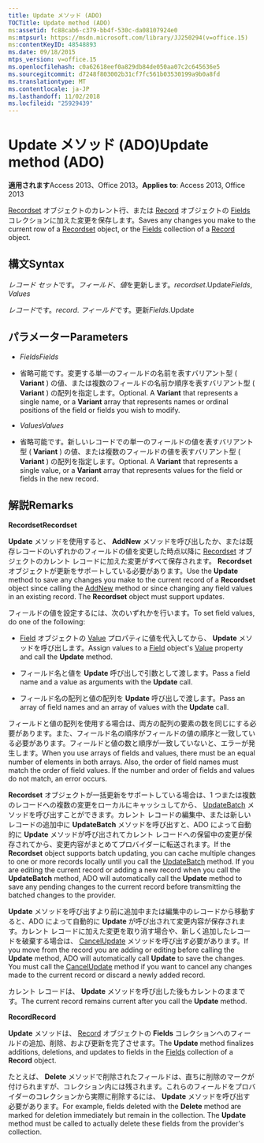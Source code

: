 ```yaml
---
title: Update メソッド (ADO)
TOCTitle: Update method (ADO)
ms:assetid: fc88cab6-c379-bb4f-530c-da08107924e0
ms:mtpsurl: https://msdn.microsoft.com/library/JJ250294(v=office.15)
ms:contentKeyID: 48548893
ms.date: 09/18/2015
mtps_version: v=office.15
ms.openlocfilehash: c0a62618eef0a829db84de050aa07c2c645636e5
ms.sourcegitcommit: d7248f803002b31cf7fc561b03530199a9b0a8fd
ms.translationtype: MT
ms.contentlocale: ja-JP
ms.lasthandoff: 11/02/2018
ms.locfileid: "25929439"
---
```

# <a name="update-method-ado"></a><span data-ttu-id="30396-102">Update メソッド (ADO)</span><span class="sxs-lookup"><span data-stu-id="30396-102">Update method (ADO)</span></span>


<span data-ttu-id="30396-103">**適用されます**Access 2013、Office 2013。</span><span class="sxs-lookup"><span data-stu-id="30396-103">**Applies to**: Access 2013, Office 2013</span></span>

<span data-ttu-id="30396-104">[Recordset](recordset-object-ado.md) オブジェクトのカレント行、または [Record](fields-collection-ado.md) オブジェクトの [Fields](record-object-ado.md) コレクションに加えた変更を保存します。</span><span class="sxs-lookup"><span data-stu-id="30396-104">Saves any changes you make to the current row of a [Recordset](recordset-object-ado.md) object, or the [Fields](fields-collection-ado.md) collection of a [Record](record-object-ado.md) object.</span></span>

## <a name="syntax"></a><span data-ttu-id="30396-105">構文</span><span class="sxs-lookup"><span data-stu-id="30396-105">Syntax</span></span>

<span data-ttu-id="30396-106">*レコード セット*です。*フィールド*、*値*を更新します。</span><span class="sxs-lookup"><span data-stu-id="30396-106">*recordset*.Update*Fields*, *Values*</span></span>

<span data-ttu-id="30396-107">*レコード*です。</span><span class="sxs-lookup"><span data-stu-id="30396-107">*record*.</span></span> <span data-ttu-id="30396-108">*フィールド*です。更新</span><span class="sxs-lookup"><span data-stu-id="30396-108">*Fields*.Update</span></span>

## <a name="parameters"></a><span data-ttu-id="30396-109">パラメーター</span><span class="sxs-lookup"><span data-stu-id="30396-109">Parameters</span></span>

  - <span data-ttu-id="30396-110">*Fields*</span><span class="sxs-lookup"><span data-stu-id="30396-110">*Fields*</span></span>

  - <span data-ttu-id="30396-p102">省略可能です。変更する単一のフィールドの名前を表すバリアント型 ( **Variant** ) の値、または複数のフィールドの名前か順序を表すバリアント型 ( **Variant** ) の配列を指定します。</span><span class="sxs-lookup"><span data-stu-id="30396-p102">Optional. A **Variant** that represents a single name, or a **Variant** array that represents names or ordinal positions of the field or fields you wish to modify.</span></span>

  - <span data-ttu-id="30396-113">*Values*</span><span class="sxs-lookup"><span data-stu-id="30396-113">*Values*</span></span>

  - <span data-ttu-id="30396-p103">省略可能です。新しいレコードでの単一のフィールドの値を表すバリアント型 ( **Variant** ) の値、または複数のフィールドの値を表すバリアント型 ( **Variant** ) の配列を指定します。</span><span class="sxs-lookup"><span data-stu-id="30396-p103">Optional. A **Variant** that represents a single value, or a **Variant** array that represents values for the field or fields in the new record.</span></span>

## <a name="remarks"></a><span data-ttu-id="30396-116">解説</span><span class="sxs-lookup"><span data-stu-id="30396-116">Remarks</span></span>

<span data-ttu-id="30396-117">**Recordset**</span><span class="sxs-lookup"><span data-stu-id="30396-117">**Recordset**</span></span>

<span data-ttu-id="30396-p104">**Update** メソッドを使用すると、 **AddNew** メソッドを呼び出したか、または既存レコードのいずれかのフィールドの値を変更した時点以降に [Recordset](addnew-method-ado.md) オブジェクトのカレント レコードに加えた変更がすべて保存されます。 **Recordset** オブジェクトが更新をサポートしている必要があります。</span><span class="sxs-lookup"><span data-stu-id="30396-p104">Use the **Update** method to save any changes you make to the current record of a **Recordset** object since calling the [AddNew](addnew-method-ado.md) method or since changing any field values in an existing record. The **Recordset** object must support updates.</span></span>

<span data-ttu-id="30396-120">フィールドの値を設定するには、次のいずれかを行います。</span><span class="sxs-lookup"><span data-stu-id="30396-120">To set field values, do one of the following:</span></span>

  - <span data-ttu-id="30396-121">[Field](field-object-ado.md) オブジェクトの [Value](value-property-ado.md) プロパティに値を代入してから、 **Update** メソッドを呼び出します。</span><span class="sxs-lookup"><span data-stu-id="30396-121">Assign values to a [Field](field-object-ado.md) object's [Value](value-property-ado.md) property and call the **Update** method.</span></span>

  - <span data-ttu-id="30396-122">フィールド名と値を **Update** 呼び出しで引数として渡します。</span><span class="sxs-lookup"><span data-stu-id="30396-122">Pass a field name and a value as arguments with the **Update** call.</span></span>

  - <span data-ttu-id="30396-123">フィールド名の配列と値の配列を **Update** 呼び出しで渡します。</span><span class="sxs-lookup"><span data-stu-id="30396-123">Pass an array of field names and an array of values with the **Update** call.</span></span>

<span data-ttu-id="30396-p105">フィールドと値の配列を使用する場合は、両方の配列の要素の数を同じにする必要があります。また、フィールド名の順序がフィールドの値の順序と一致している必要があります。フィールドと値の数と順序が一致していないと、エラーが発生します。</span><span class="sxs-lookup"><span data-stu-id="30396-p105">When you use arrays of fields and values, there must be an equal number of elements in both arrays. Also, the order of field names must match the order of field values. If the number and order of fields and values do not match, an error occurs.</span></span>

<span data-ttu-id="30396-p106">**Recordset** オブジェクトが一括更新をサポートしている場合は、1 つまたは複数のレコードへの複数の変更をローカルにキャッシュしてから、 [UpdateBatch](updatebatch-method-ado.md) メソッドを呼び出すことができます。カレント レコードの編集中、または新しいレコードの追加中に **UpdateBatch** メソッドを呼び出すと、ADO によって自動的に **Update** メソッドが呼び出されてカレント レコードへの保留中の変更が保存されてから、変更内容がまとめてプロバイダーに転送されます。</span><span class="sxs-lookup"><span data-stu-id="30396-p106">If the **Recordset** object supports batch updating, you can cache multiple changes to one or more records locally until you call the [UpdateBatch](updatebatch-method-ado.md) method. If you are editing the current record or adding a new record when you call the **UpdateBatch** method, ADO will automatically call the **Update** method to save any pending changes to the current record before transmitting the batched changes to the provider.</span></span>

<span data-ttu-id="30396-p107">**Update** メソッドを呼び出すより前に追加中または編集中のレコードから移動すると、ADO によって自動的に **Update** が呼び出されて変更内容が保存されます。カレント レコードに加えた変更を取り消す場合や、新しく追加したレコードを破棄する場合は、 [CancelUpdate](cancelupdate-method-ado.md) メソッドを呼び出す必要があります。</span><span class="sxs-lookup"><span data-stu-id="30396-p107">If you move from the record you are adding or editing before calling the **Update** method, ADO will automatically call **Update** to save the changes. You must call the [CancelUpdate](cancelupdate-method-ado.md) method if you want to cancel any changes made to the current record or discard a newly added record.</span></span>

<span data-ttu-id="30396-131">カレント レコードは、 **Update** メソッドを呼び出した後もカレントのままです。</span><span class="sxs-lookup"><span data-stu-id="30396-131">The current record remains current after you call the **Update** method.</span></span>

<span data-ttu-id="30396-132">**Record**</span><span class="sxs-lookup"><span data-stu-id="30396-132">**Record**</span></span>

<span data-ttu-id="30396-133">**Update** メソッドは、 [Record](fields-collection-ado.md) オブジェクトの **Fields** コレクションへのフィールドの追加、削除、および更新を完了させます。</span><span class="sxs-lookup"><span data-stu-id="30396-133">The **Update** method finalizes additions, deletions, and updates to fields in the [Fields](fields-collection-ado.md) collection of a **Record** object.</span></span>

<span data-ttu-id="30396-p108">たとえば、 **Delete** メソッドで削除されたフィールドは、直ちに削除のマークが付けられますが、コレクション内には残されます。これらのフィールドをプロバイダーのコレクションから実際に削除するには、 **Update** メソッドを呼び出す必要があります。</span><span class="sxs-lookup"><span data-stu-id="30396-p108">For example, fields deleted with the **Delete** method are marked for deletion immediately but remain in the collection. The **Update** method must be called to actually delete these fields from the provider's collection.</span></span>

